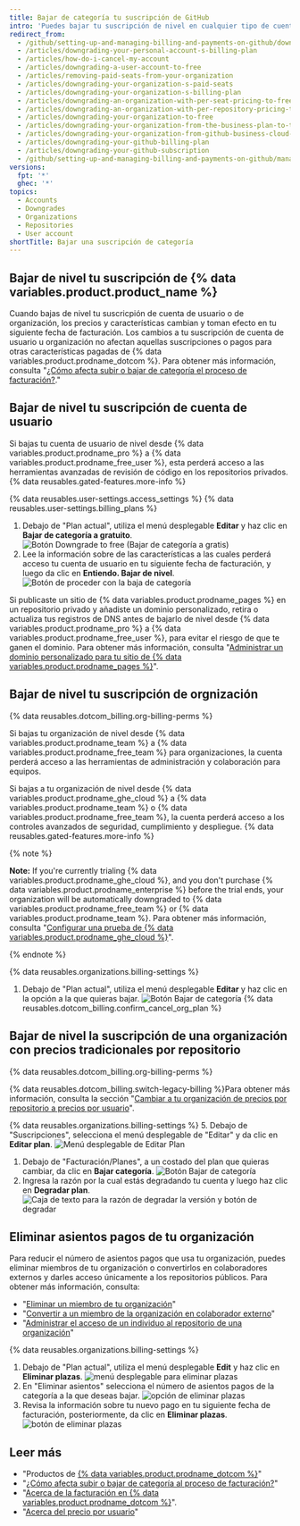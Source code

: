 ```yaml
---
title: Bajar de categoría tu suscripción de GitHub
intro: 'Puedes bajar tu suscripción de nivel en cualquier tipo de cuenta de {% data variables.product.product_location %} y en cualquier momento.'
redirect_from:
  - /github/setting-up-and-managing-billing-and-payments-on-github/downgrading-your-github-subscription
  - /articles/downgrading-your-personal-account-s-billing-plan
  - /articles/how-do-i-cancel-my-account
  - /articles/downgrading-a-user-account-to-free
  - /articles/removing-paid-seats-from-your-organization
  - /articles/downgrading-your-organization-s-paid-seats
  - /articles/downgrading-your-organization-s-billing-plan
  - /articles/downgrading-an-organization-with-per-seat-pricing-to-free
  - /articles/downgrading-an-organization-with-per-repository-pricing-to-free
  - /articles/downgrading-your-organization-to-free
  - /articles/downgrading-your-organization-from-the-business-plan-to-the-team-plan
  - /articles/downgrading-your-organization-from-github-business-cloud-to-the-team-plan
  - /articles/downgrading-your-github-billing-plan
  - /articles/downgrading-your-github-subscription
  - /github/setting-up-and-managing-billing-and-payments-on-github/managing-billing-for-your-github-account/downgrading-your-github-subscription
versions:
  fpt: '*'
  ghec: '*'
topics:
  - Accounts
  - Downgrades
  - Organizations
  - Repositories
  - User account
shortTitle: Bajar una suscripción de categoría
---
```


## Bajar de nivel tu suscripción de {% data variables.product.product_name %}

Cuando bajas de nivel tu suscricpión de cuenta de usuario o de organización, los precios y características cambian y toman efecto en tu siguiente fecha de facturación. Los cambios a tu suscripción de cuenta de usuario u organización no afectan aquellas suscripciones o pagos para otras características pagadas de {% data variables.product.prodname_dotcom %}. Para obtener más información, consulta "[¿Cómo afecta subir o bajar de categoría el proceso de facturación?](/articles/how-does-upgrading-or-downgrading-affect-the-billing-process)."

## Bajar de nivel tu suscripción de cuenta de usuario

Si bajas tu cuenta de usuario de nivel desde {% data variables.product.prodname_pro %} a {% data variables.product.prodname_free_user %}, esta perderá acceso a las herramientas avanzadas de revisión de código en los repositorios privados. {% data reusables.gated-features.more-info %}

{% data reusables.user-settings.access_settings %}
{% data reusables.user-settings.billing_plans %}
1. Debajo de "Plan actual", utiliza el menú desplegable **Editar** y haz clic en **Bajar de categoría a gratuito**. ![Botón Downgrade to free (Bajar de categoría a gratis)](/assets/images/help/billing/downgrade-to-free.png)
5. Lee la información sobre de las características a las cuales perderá acceso tu cuenta de usuario en tu siguiente fecha de facturación, y luego da clic en **Entiendo. Bajar de nivel**. ![Botón de proceder con la baja de categoría](/assets/images/help/billing/continue-with-downgrade.png)

Si publicaste un sitio de {% data variables.product.prodname_pages %} en un repositorio privado y añadiste un dominio personalizado, retira o actualiza tus registros de DNS antes de bajarlo de nivel desde {% data variables.product.prodname_pro %} a {% data variables.product.prodname_free_user %}, para evitar el riesgo de que te ganen el dominio. Para obtener más información, consulta "[Administrar un dominio personalizado para tu sitio de {% data variables.product.prodname_pages %}](/articles/managing-a-custom-domain-for-your-github-pages-site)".

## Bajar de nivel tu suscripción de orgnización

{% data reusables.dotcom_billing.org-billing-perms %}

Si bajas tu organización de nivel desde {% data variables.product.prodname_team %} a {% data variables.product.prodname_free_team %} para organizaciones, la cuenta perderá acceso a las herramientas de administración y colaboración para equipos.

Si bajas a tu organización de nivel desde {% data variables.product.prodname_ghe_cloud %} a {% data variables.product.prodname_team %} o {% data variables.product.prodname_free_team %}, la cuenta perderá acceso a los controles avanzados de seguridad, cumplimiento y despliegue. {% data reusables.gated-features.more-info %}


{% note %}

**Note:** If you're currently trialing {% data variables.product.prodname_ghe_cloud %}, and you don't purchase {% data variables.product.prodname_enterprise %} before the trial ends, your organization will be automatically downgraded to {% data variables.product.prodname_free_team %} or {% data variables.product.prodname_team %}. Para obtener más información, consulta "[Configurar una prueba de {% data variables.product.prodname_ghe_cloud %}](/get-started/signing-up-for-github/setting-up-a-trial-of-github-enterprise-cloud#finishing-your-trial)".

{% endnote %}

{% data reusables.organizations.billing-settings %}
1. Debajo de "Plan actual", utiliza el menú desplegable **Editar** y haz clic en la opción a la que quieras bajar. ![Botón Bajar de categoría](/assets/images/help/billing/downgrade-option-button.png)
{% data reusables.dotcom_billing.confirm_cancel_org_plan %}

## Bajar de nivel la suscripción de una organización con precios tradicionales por repositorio

{% data reusables.dotcom_billing.org-billing-perms %}

{% data reusables.dotcom_billing.switch-legacy-billing %}Para obtener más información, consulta la sección "[Cambiar a tu organización de precios por repositorio a precios por usuario](/billing/managing-billing-for-your-github-account/upgrading-your-github-subscription#switching-your-organization-from-per-repository-to-per-user-pricing)".

{% data reusables.organizations.billing-settings %}
5. Debajo de "Suscripciones", selecciona el menú desplegable de "Editar" y da clic en **Editar plan**. ![Menú desplegable de Editar Plan](/assets/images/help/billing/edit-plan-dropdown.png)
1. Debajo de "Facturación/Planes", a un costado del plan que quieras cambiar, da clic en **Bajar categoría**. ![Botón Bajar de categoría](/assets/images/help/billing/downgrade-plan-option-button.png)
1. Ingresa la razón por la cual estás degradando tu cuenta y luego haz clic en **Degradar plan**. ![Caja de texto para la razón de degradar la versión y botón de degradar](/assets/images/help/billing/downgrade-plan-button.png)

## Eliminar asientos pagos de tu organización

Para reducir el número de asientos pagos que usa tu organización, puedes eliminar miembros de tu organización o convertirlos en colaboradores externos y darles acceso únicamente a los repositorios públicos. Para obtener más información, consulta:
- "[Eliminar un miembro de tu organización](/articles/removing-a-member-from-your-organization)"
- "[Convertir a un miembro de la organización en colaborador externo](/articles/converting-an-organization-member-to-an-outside-collaborator)"
- "[Administrar el acceso de un individuo al repositorio de una organización](/articles/managing-an-individual-s-access-to-an-organization-repository)"

{% data reusables.organizations.billing-settings %}
1. Debajo de "Plan actual", utiliza el menú desplegable **Edit** y haz clic en **Eliminar plazas**. ![menú desplegable para eliminar plazas](/assets/images/help/billing/remove-seats-dropdown.png)
1. En "Eliminar asientos" selecciona el número de asientos pagos de la categoría a la que deseas bajar. ![opción de eliminar plazas](/assets/images/help/billing/remove-seats-amount.png)
1. Revisa la información sobre tu nuevo pago en tu siguiente fecha de facturación, posteriormente, da clic en **Eliminar plazas**. ![botón de eliminar plazas](/assets/images/help/billing/remove-seats-button.png)

## Leer más

- "Productos de [{% data variables.product.prodname_dotcom %}](/articles/github-s-products)"
- "[¿Cómo afecta subir o bajar de categoría al proceso de facturación?](/articles/how-does-upgrading-or-downgrading-affect-the-billing-process)"
- "[Acerca de la facturación en {% data variables.product.prodname_dotcom %}](/articles/about-billing-on-github)".
- "[Acerca del precio por usuario](/articles/about-per-user-pricing)"
